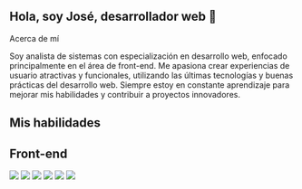 ## Hola, soy José, desarrollador web   👋

<!--
**joseacunab/joseacunab** is a ✨ _special_ ✨ repository because its `README.md` (this file) appears on your GitHub profile.
-->
Acerca de mí

Soy analista de sistemas con especialización en desarrollo web, enfocado principalmente en el área de front-end. Me apasiona crear experiencias de usuario atractivas y funcionales, utilizando las últimas tecnologías y buenas prácticas del desarrollo web. Siempre estoy en constante aprendizaje para mejorar mis habilidades y contribuir a proyectos innovadores.

## Mis habilidades

## Front-end

<p align="left">
  <img src="https://img.shields.io/badge/html5-%23E34F26.svg?style=for-the-badge&logo=html5&logoColor=white" />
  <img src="https://img.shields.io/badge/javascript-%23323330.svg?style=for-the-badge&logo=javascript&logoColor=%23F7DF1E" />
  <img src="https://img.shields.io/badge/css3-%231572B6.svg?style=for-the-badge&logo=css3&logoColor=white" />
  <img src="https://img.shields.io/badge/angular-%23DD0031.svg?style=for-the-badge&logo=angular&logoColor=white" />
  <img src="https://img.shields.io/badge/bootstrap-%238511FA.svg?style=for-the-badge&logo=bootstrap&logoColor=white" />
  <img src="https://img.shields.io/badge/jquery-%230769AD.svg?style=for-the-badge&logo=jquery&logoColor=white" />
</p>
